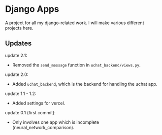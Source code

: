 # Django Apps

A project for all my django-related work. I will make various different projects here.

## Updates

update 2.1:
- Removed the `send_message` function in `uchat_backend/views.py`.

update 2.0:
- Added `uchat_backend`, which is the backend for handling the uchat app.

update 1.1 - 1.2:
- Added settings for vercel.

update 0.1 (first commit):
- Only involves one app which is incomplete (neural_network_comparison).